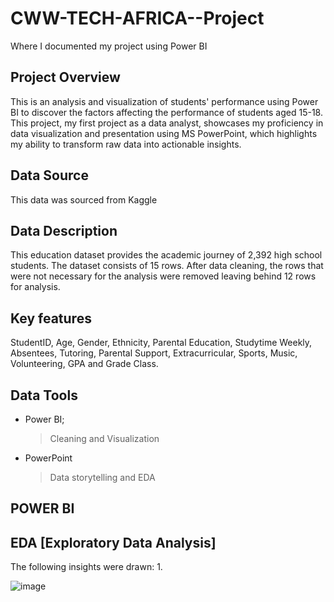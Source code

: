 # CWW-TECH-AFRICA--Project
Where I documented my project using Power BI

## Project Overview
This is an analysis and visualization of students' performance using Power BI to discover the factors affecting the performance of students aged 15-18. This project, my first project as a data analyst, showcases my proficiency in data visualization and presentation using MS PowerPoint, which highlights my ability to transform raw data into actionable insights.

## Data Source
This data was sourced from Kaggle

## Data Description
This education dataset provides the academic journey of 2,392 high school students. The dataset consists of 15 rows. After data cleaning, the rows that were not necessary for the analysis were removed leaving behind 12 rows for analysis.

## Key features
StudentID, Age, Gender, Ethnicity, Parental Education, Studytime Weekly, Absentees, Tutoring, Parental Support, Extracurricular, Sports, Music, Volunteering, GPA and Grade Class.

## Data Tools
* Power BI;
  > Cleaning and Visualization
* PowerPoint
  > Data storytelling and EDA


## POWER BI


## EDA [Exploratory Data Analysis]
The following insights were drawn:
1. 





![image](https://github.com/user-attachments/assets/7ccbb198-4cf1-4e46-806d-019e4dc9f21d)

